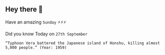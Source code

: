 ## Hey there 👋
Have an amazing `Sunday` ⚡⚡⚡

Did you know Today on `27th September`
```
“Typhoon Vera battered the Japanese island of Honshu, killing almost 5,000 people.” (Year: 1959)
```

